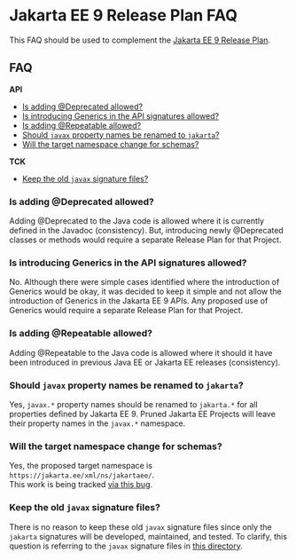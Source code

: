 
# Jakarta EE 9 Release Plan FAQ

This FAQ should be used to complement the [Jakarta EE 9 Release Plan](https://eclipse-ee4j.github.io/jakartaee-platform/jakartaee9/JakartaEE9ReleasePlan).

## FAQ

**API**
- [Is adding @Deprecated allowed?](#is-adding-deprecated-allowed)
- [Is introducing Generics in the API signatures allowed?](#is-introducing-generics-in-the-api-signatures-allowed)
- [Is adding @Repeatable allowed?](#is-adding-repeatable-allowed)
- [Should `javax` property names be renamed to `jakarta`?](#should-javax-property-names-be-renamed-to-jakarta)
- [Will the target namespace change for schemas?](#will-the-target-namespace-change-for-schemas)

**TCK**
- [Keep the old `javax` signature files?](#keep-the-old-javax-signature-files)

### Is adding @Deprecated allowed?

Adding @Deprecated to the Java code is allowed where it is currently defined in the Javadoc (consistency).
But, introducing newly @Deprecated classes or methods would require a separate Release Plan for that Project.

### Is introducing Generics in the API signatures allowed?

No.
Although there were simple cases identified where the introduction of Generics would be okay, it was decided to keep it simple and not allow the introduction of Generics in the Jakarta EE 9 APIs.
Any proposed use of Generics would require a separate Release Plan for that Project.

### Is adding @Repeatable allowed?

Adding @Repeatable to the Java code is allowed where it should it have been introduced in previous Java EE or Jakarta EE releases (consistency).

### Should `javax` property names be renamed to `jakarta`?

Yes, `javax.*` property names should be renamed to `jakarta.*` for all properties defined by Jakarta EE 9.
Pruned Jakarta EE Projects will leave their property names in the `javax.*` namespace.

### Will the target namespace change for schemas?

Yes, the proposed target namespace is `https://jakarta.ee/xml/ns/jakartaee/`.  
This work is being tracked [via this bug](https://github.com/jartaee/jakarta.ee/issues/592).

### Keep the old `javax` signature files?

There is no reason to keep these old `javax` signature files since only the `jakarta` signatures will be developed, maintained, and tested.
To clarify, this question is referring to the `javax` signature files in [this directory](https://github.com/eclipse-ee4j/jakartaee-tck/tree/master/src/com/sun/ts/tests/signaturetest/signature-repository).
